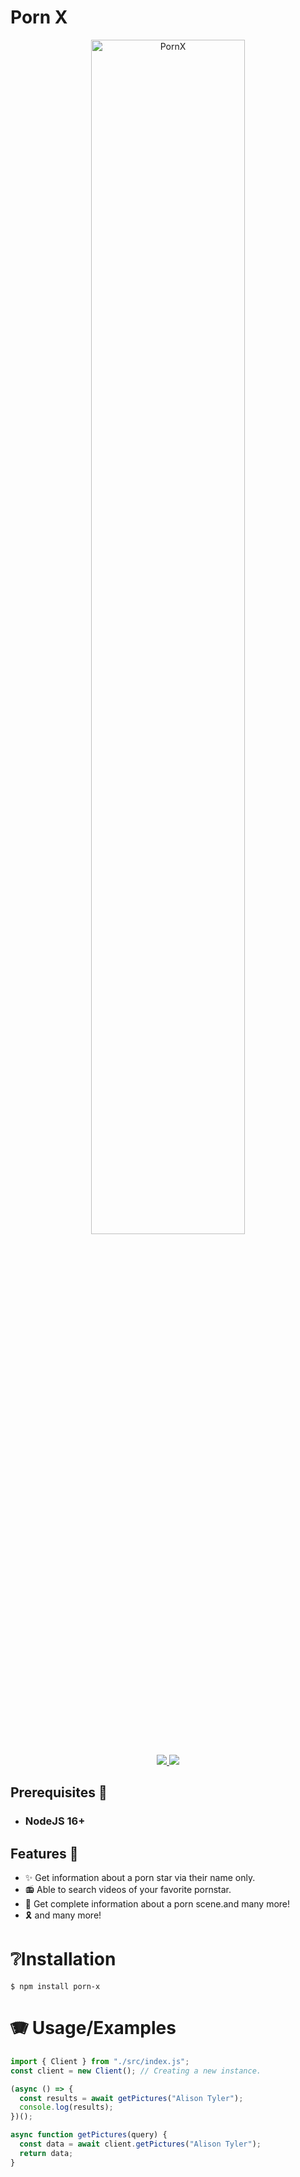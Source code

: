 <h1>
Porn X
</h2>

<p align="center">
  <img src="https://cdn.discordapp.com/attachments/1070412686791290910/1090998411098079352/SPOILER_1680184639539.png" alt="PornX" width="70%"/>
    <p align="center">
  <a href="http://forthebadge.com/" target="_blank">
    <img src="https://img.shields.io/npm/dt/@myno_21/time.svg"/>
  </a>
    <a href="http://forthebadge.com/" target="_blank">
    <img src="https://img.shields.io/npm/v/@myno_21/time.svg"/>
  </a>
</p>
</p>
<h3>

## **Prerequisites** 🎀

- ### NodeJS 16+

## **Features** 📣

- ✨ Get information about a porn star via their name only.
- 📻 Able to search videos of your favorite pornstar.
- 🎈 Get complete information about a porn scene.and many more!
- 🎗️ and many more!

# ❔Installation

```
$ npm install porn-x
```

# 🪗 Usage/Examples

```ts
import { Client } from "./src/index.js";
const client = new Client(); // Creating a new instance.

(async () => {
  const results = await getPictures("Alison Tyler");
  console.log(results);
})();

async function getPictures(query) {
  const data = await client.getPictures("Alison Tyler");
  return data;
}
```
